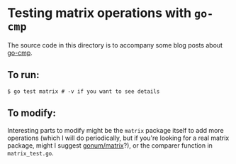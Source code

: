 <!--- Copyright 2015 Google
Licensed under the Apache License, Version 2.0 (the "License");
you may not use this file except in compliance with the License.
You may obtain a copy of the License at

     http://www.apache.org/licenses/LICENSE-2.0

Unless required by applicable law or agreed to in writing, software
distributed under the License is distributed on an "AS IS" BASIS,
WITHOUT WARRANTIES OR CONDITIONS OF ANY KIND, either express or implied.
See the License for the specific language governing permissions and
limitations under the License.--->

# Testing matrix operations with `go-cmp`

The source code in this directory is to accompany some blog posts about
[go-cmp](https://godoc.org/github.com/google/go-cmp/).

## To run:

```shell
$ go test matrix # -v if you want to see details
```

## To modify:

Interesting parts to modify might be the `matrix` package itself to add more
operations (which I will do periodically, but if you're looking for a real matrix
package, might I suggest 
[gonum/matrix](https://godoc.org/github.com/gonum/matrix)?), or the comparer
function in `matrix_test.go`.
